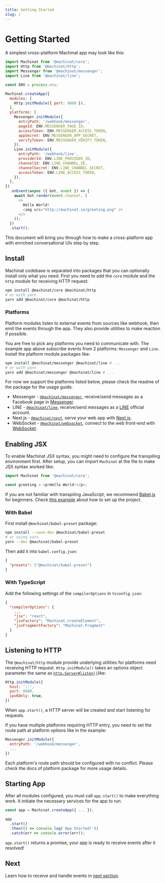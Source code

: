 ```yaml
---
title: Getting Started
slug: /
---
```


# Getting Started

A simplest cross-platform Machinat app may look like this:

```js
import Machinat from '@machinat/core';
import Http from '@machinat/http';
import Messenger from '@machinat/messenger';
import Line from '@machinat/line';

const ENV = process.env;

Machinat.createApp({
  modules: [
    Http.initModule({ port: 8080 }),
  ],
  platforms: [
    Messenger.initModule({
      entryPath: '/webhook/messenger',
      pageId: ENV.MESSENGER_PAGE_ID,
      accessToken: ENV.MESSENGER_ACCESS_TOKEN,
      appSecret: ENV.MESSENGER_APP_SECRET,
      verifyToken: ENV.MESSENGER_VERIFY_TOKEN,
    }),
    Line.initModule({
      entryPath: '/webhook/line',
      providerId: ENV.LINE_PROVIDER_ID,
      channelId: ENV.LINE_CHANNEL_ID,
      channelSecret: ENV.LINE_CHANNEL_SECRET,
      accessToken: ENV.LINE_ACCESS_TOKEN,
    }),
  ],
})
  .onEvent(async ({ bot, event }) => {
    await bot.render(event.channel, (
      <>
        Hello World!
        <img src="http://machinat.io/greeting.png" />
      </>
    ));
  })
  .start();
```

This document will bring you through how to make a cross-platform app with enriched conversational UIs step by step.

## Install

Machinat codebase is separated into packages that you can optionally install only what you need. First you need to add the `core` module and the `http` module for receiving HTTP request:

```sh
npm install @machinat/core @machinat/http
# or with yarn
yarn add @machinat/core @machinat/http
```

### Platforms

Platform modules listen to external events from sources like webhook, then emit the events through the app. They also provide utilities to make reaction if possible.

You are free to pick any platforms you need to communicate with. The example app above subscribe events from 2 platforms: `Messenger` and `Line`. Install the platform module packages like:

```sh
npm install @machinat/messenger @machinat/line # ...
# or with yarn
yarn add @machinat/messenger @machinat/line # ...
```

For now we support the platforms listed below, please check the readme of the package for the usage guide.

- Messenger - [`@machinat/messenger`](https://github.com/machinat/machinat/tree/master/packages/messenger), receive/send messages as a Facebook page in [Messenger](https://www.messenger.com).
- LINE - [`@machinat/line`](https://github.com/machinat/machinat/tree/master/packages/line), receive/send messages as a [LINE](https://line.me) official account.
- Next.js - [`@machinat/next`](https://github.com/machinat/machinat/tree/master/packages/next), serve your web app with [Next.js](https://nextjs.org/).
- WebSocket - [`@machinat/websocket`](https://github.com/machinat/machinat/tree/master/packages/websocket), connect to the web front-end with [WebSocket](https://developer.mozilla.org/en-US/docs/Web/API/WebSockets_API).

## Enabling JSX

To enable Machinat JSX syntax, you might need to configure the transpiling environment first. After setup, you can import `Machinat` at the file to make JSX syntax worked like:

```js
import Machinat from '@machinat/core';

const greeting = <p>Hello World!</p>;
```

If you are not familiar with transpiling JavaScript, we recommend [Babel.js](https://babeljs.io/docs/en/) for beginners. Check [this example](https://github.com/machinat/machinat/tree/master/examples/cross-platform) about how to set up the project.

### With Babel

First install `@machinat/babel-preset` package:

```sh
npm install --save-dev @machinat/babel-preset
# or using yarn
yarn --dev @machinat/babel-preset
```

Then add it into `babel.config.json`:

```json
{
  "presets": ["@machinat/babel-preset"]
}
```

### With TypeScript

Add the following settings of the `compilerOptions` in `tsconfig.json`:

```json
{
  "compilerOptions": {
    ...
    "jsx": "react",
    "jsxFactory": "Machinat.createElement",
    "jsxFragmentFactory": "Machinat.Fragment"
  }
}
```

## Listening to HTTP

The `@machinat/http` module provide underlying utilities for platforms need receiving HTTP request. `Http.initModule()` takes an options object parameter the same as [`http.Server#listen()`](https://nodejs.org/dist/latest/docs/api/net.html#net_server_listen_options_callback)like:

```js
Http.initModule({
  host: '::',
  port: 8080,
  ipv6Only: true,
})
```

When `app.start()`, a HTTP server will be created and start listening for requests.

If you have multiple platforms requiring HTTP entry, you need to set the route path at platform options like in the example:

```js
Messenger.initModule({
  entryPath: '/webhook/messenger',
  ...
})
```

Each platform's route path should be configured with no conflict. Please check the docs of platform package for more usage details.

## Starting App

After all modules configured, you must call `app.start()` to make everything work. It initiate the necessary services for the app to run.

```js
const app = Machinat.createApp({ ... });

app
  .start()
  .then(() => console.log('App Started!'))
  .catch(err => console.error(err));
```

`app.start()` returns a promise, your app is ready to receive events after it resolved!

## Next

Learn how to receive and handle events in [next section](receiving-events.md).
